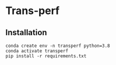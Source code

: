 # Trans-perf

## Installation 

```
conda create env -n transperf python=3.8
conda activate transperf
pip install -r requirements.txt
```

